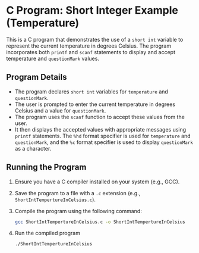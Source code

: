 # C Program: Short Integer Example (Temperature)

This is a C program that demonstrates the use of a `short int` variable to represent the current temperature in degrees Celsius. The program incorporates both `printf` and `scanf` statements to display and accept temperature and `questionMark` values.

## Program Details

- The program declares `short int` variables for `temperature` and `questionMark`.
- The user is prompted to enter the current temperature in degrees Celsius and a value for `questionMark`.
- The program uses the `scanf` function to accept these values from the user.
- It then displays the accepted values with appropriate messages using `printf` statements. The `%hd` format specifier is used for `temperature` and `questionMark`, and the `%c` format specifier is used to display `questionMark` as a character.

## Running the Program

1. Ensure you have a C compiler installed on your system (e.g., GCC).
2. Save the program to a file with a `.c` extension (e.g., `ShortIntTempertureInCelsius.c`).
3. Compile the program using the following command:

   ```bash
   gcc ShortIntTempertureInCelsius.c -o ShortIntTempertureInCelsius

4. Run the compiled program
   ```bash
   ./ShortIntTempertureInCelsius

